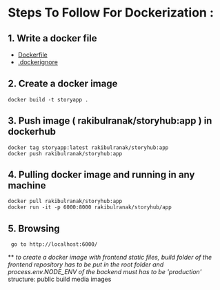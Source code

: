 # Steps To Follow For Dockerization : 

## 1. Write a docker file 
- [Dockerfile](../Dockerfile)
- [.dockerignore](../.dockerignore)

## 2. Create a docker image
    docker build -t storyapp . 

## 3. Push image ( rakibulranak/storyhub:app ) in dockerhub
    docker tag storyapp:latest rakibulranak/storyhub:app
    docker push rakibulranak/storyhub:app 

## 4. Pulling docker image and running in any machine
    docker pull rakibulranak/storyhub:app
    docker run -it -p 6000:8000 rakibulranak/storyhub/app
## 5. Browsing
     go to http://localhost:6000/
** *to create a docker image with frontend static files, build folder  of the frontend repository has to be put in the root folder and process.env.NODE_ENV of the backend must has to be 'production'*
structure:
public
    build
    media
        images

 
